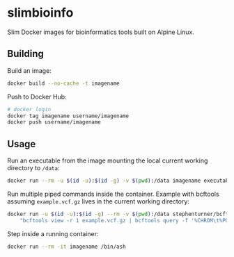 # slimbioinfo

Slim Docker images for bioinformatics tools built on Alpine Linux. 

## Building

Build an image:

```sh
docker build --no-cache -t imagename
```

Push to Docker Hub:

```sh
# docker login
docker tag imagename username/imagename
docker push username/imagename
```

## Usage

Run an executable from the image mounting the local current working directory to `/data`:

```sh
docker run --rm -u $(id -u):$(id -g) -v $(pwd):/data imagename executable
```

Run multiple piped commands inside the container. Example with bcftools assuming `example.vcf.gz` lives in the current working directory:

```sh
docker run -u $(id -u):$(id -g) --rm -v $(pwd):/data stephenturner/bcftools /bin/ash -c \
    "bcftools view -r 1 example.vcf.gz | bcftools query -f '%CHROM\t%POS\t[%TGT]\n'"
```

Step inside a running container:

```sh
docker run --rm -it imagename /bin/ash
```
